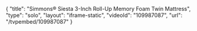 {
    "title": "Simmons&reg; Siesta 3-Inch Roll-Up Memory Foam Twin Mattress",
    "type": "solo",
    "layout": "iframe-static",
    "videoId": "109987087",
    "url": "\/tvpembed\/109987087"
}